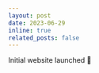 ```yaml
---
layout: post
date: 2023-06-29
inline: true
related_posts: false
---
```


Initial website launched :rocket: 
